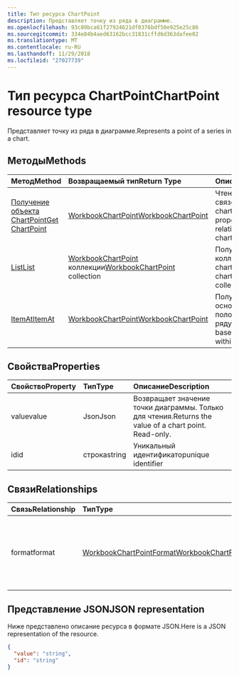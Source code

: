 ```yaml
---
title: Тип ресурса ChartPoint
description: Представляет точку из ряда в диаграмме.
ms.openlocfilehash: 93c89bca61f27924621df0376bdf50e925e25c86
ms.sourcegitcommit: 334e84b4aed63162bcc31831cffd6d363dafee02
ms.translationtype: MT
ms.contentlocale: ru-RU
ms.lasthandoff: 11/29/2018
ms.locfileid: "27027739"
---
```

# <a name="chartpoint-resource-type"></a><span data-ttu-id="8c3bb-103">Тип ресурса ChartPoint</span><span class="sxs-lookup"><span data-stu-id="8c3bb-103">ChartPoint resource type</span></span>

<span data-ttu-id="8c3bb-104">Представляет точку из ряда в диаграмме.</span><span class="sxs-lookup"><span data-stu-id="8c3bb-104">Represents a point of a series in a chart.</span></span>


## <a name="methods"></a><span data-ttu-id="8c3bb-105">Методы</span><span class="sxs-lookup"><span data-stu-id="8c3bb-105">Methods</span></span>

| <span data-ttu-id="8c3bb-106">Метод</span><span class="sxs-lookup"><span data-stu-id="8c3bb-106">Method</span></span>           | <span data-ttu-id="8c3bb-107">Возвращаемый тип</span><span class="sxs-lookup"><span data-stu-id="8c3bb-107">Return Type</span></span>    |<span data-ttu-id="8c3bb-108">Описание</span><span class="sxs-lookup"><span data-stu-id="8c3bb-108">Description</span></span>|
|:---------------|:--------|:----------|
|[<span data-ttu-id="8c3bb-109">Получение объекта ChartPoint</span><span class="sxs-lookup"><span data-stu-id="8c3bb-109">Get ChartPoint</span></span>](../api/chartpoint-get.md) | [<span data-ttu-id="8c3bb-110">WorkbookChartPoint</span><span class="sxs-lookup"><span data-stu-id="8c3bb-110">WorkbookChartPoint</span></span>](chartpoint.md) |<span data-ttu-id="8c3bb-111">Чтение свойств и связей объекта chartPoint.</span><span class="sxs-lookup"><span data-stu-id="8c3bb-111">Read properties and relationships of chartPoint object.</span></span>|
|[<span data-ttu-id="8c3bb-112">List</span><span class="sxs-lookup"><span data-stu-id="8c3bb-112">List</span></span>](../api/chartpoint-list.md) | <span data-ttu-id="8c3bb-113">[WorkbookChartPoint](chartpoint.md) коллекции</span><span class="sxs-lookup"><span data-stu-id="8c3bb-113">[WorkbookChartPoint](chartpoint.md) collection</span></span> |<span data-ttu-id="8c3bb-114">Получение коллекции объектов chartPoint.</span><span class="sxs-lookup"><span data-stu-id="8c3bb-114">Get chartPoint object collection.</span></span> |
|[<span data-ttu-id="8c3bb-115">ItemAt</span><span class="sxs-lookup"><span data-stu-id="8c3bb-115">ItemAt</span></span>](../api/chartpointscollection-itemat.md)|[<span data-ttu-id="8c3bb-116">WorkbookChartPoint</span><span class="sxs-lookup"><span data-stu-id="8c3bb-116">WorkbookChartPoint</span></span>](chartpoint.md)|<span data-ttu-id="8c3bb-117">Получение точки на основании ее положения в ряду.</span><span class="sxs-lookup"><span data-stu-id="8c3bb-117">Retrieve a point based on its position within the series.</span></span>|

## <a name="properties"></a><span data-ttu-id="8c3bb-118">Свойства</span><span class="sxs-lookup"><span data-stu-id="8c3bb-118">Properties</span></span>
| <span data-ttu-id="8c3bb-119">Свойство</span><span class="sxs-lookup"><span data-stu-id="8c3bb-119">Property</span></span>     | <span data-ttu-id="8c3bb-120">Тип</span><span class="sxs-lookup"><span data-stu-id="8c3bb-120">Type</span></span>   |<span data-ttu-id="8c3bb-121">Описание</span><span class="sxs-lookup"><span data-stu-id="8c3bb-121">Description</span></span>|
|:---------------|:--------|:----------|
|<span data-ttu-id="8c3bb-122">value</span><span class="sxs-lookup"><span data-stu-id="8c3bb-122">value</span></span>|<span data-ttu-id="8c3bb-123">Json</span><span class="sxs-lookup"><span data-stu-id="8c3bb-123">Json</span></span>|<span data-ttu-id="8c3bb-p101">Возвращает значение точки диаграммы. Только для чтения.</span><span class="sxs-lookup"><span data-stu-id="8c3bb-p101">Returns the value of a chart point. Read-only.</span></span>|
|<span data-ttu-id="8c3bb-126">id</span><span class="sxs-lookup"><span data-stu-id="8c3bb-126">id</span></span>|<span data-ttu-id="8c3bb-127">строка</span><span class="sxs-lookup"><span data-stu-id="8c3bb-127">string</span></span>|<span data-ttu-id="8c3bb-128">Уникальный идентификатор</span><span class="sxs-lookup"><span data-stu-id="8c3bb-128">unique identifier</span></span>|

## <a name="relationships"></a><span data-ttu-id="8c3bb-129">Связи</span><span class="sxs-lookup"><span data-stu-id="8c3bb-129">Relationships</span></span>
| <span data-ttu-id="8c3bb-130">Связь</span><span class="sxs-lookup"><span data-stu-id="8c3bb-130">Relationship</span></span> | <span data-ttu-id="8c3bb-131">Тип</span><span class="sxs-lookup"><span data-stu-id="8c3bb-131">Type</span></span>   |<span data-ttu-id="8c3bb-132">Описание</span><span class="sxs-lookup"><span data-stu-id="8c3bb-132">Description</span></span>|
|:---------------|:--------|:----------|
|<span data-ttu-id="8c3bb-133">format</span><span class="sxs-lookup"><span data-stu-id="8c3bb-133">format</span></span>|[<span data-ttu-id="8c3bb-134">WorkbookChartPointFormat</span><span class="sxs-lookup"><span data-stu-id="8c3bb-134">WorkbookChartPointFormat</span></span>](chartpointformat.md)|<span data-ttu-id="8c3bb-p102">Инкапсулирует свойства формата точки диаграммы. Только для чтения.</span><span class="sxs-lookup"><span data-stu-id="8c3bb-p102">Encapsulates the format properties chart point. Read-only.</span></span>|

## <a name="json-representation"></a><span data-ttu-id="8c3bb-137">Представление JSON</span><span class="sxs-lookup"><span data-stu-id="8c3bb-137">JSON representation</span></span>

<span data-ttu-id="8c3bb-138">Ниже представлено описание ресурса в формате JSON.</span><span class="sxs-lookup"><span data-stu-id="8c3bb-138">Here is a JSON representation of the resource.</span></span>

<!--{
  "blockType": "resource",
  "optionalProperties": [],
  "keyProperty": "id",
  "baseType": "microsoft.graph.entity",
  "@odata.type": "microsoft.graph.workbookChartPoint"
}-->

```json
{
  "value": "string",
  "id": "string"
}

```

<!-- uuid: 8fcb5dbc-d5aa-4681-8e31-b001d5168d79
2015-10-25 14:57:30 UTC -->
<!-- {
  "type": "#page.annotation",
  "description": "ChartPoint resource",
  "keywords": "",
  "section": "documentation",
  "tocPath": ""
}-->
